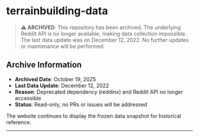 # terrainbuilding-data

> **⚠️ ARCHIVED**: This repository has been archived. The underlying Reddit API is no longer available, making data collection impossible. The last data update was on December 12, 2022. No further updates or maintenance will be performed.

## Archive Information

- **Archived Date**: October 19, 2025
- **Last Data Update**: December 12, 2022
- **Reason**: Deprecated dependency (reddinx) and Reddit API no longer accessible
- **Status**: Read-only, no PRs or issues will be addressed

The website continues to display the frozen data snapshot for historical reference.

---


